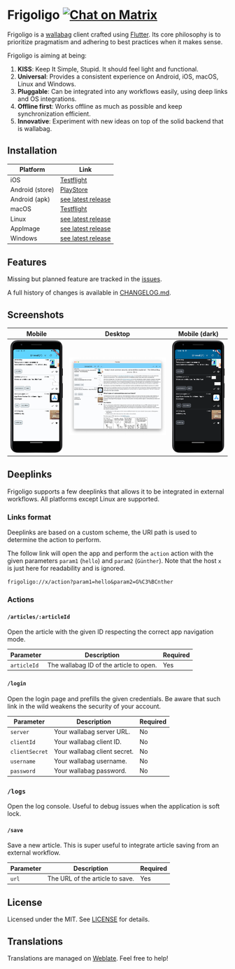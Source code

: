 # Frigoligo [![Chat on Matrix](https://matrix.to/img/matrix-badge.svg)](https://matrix.to/#/#frigoligo:one.ems.host)

Frigoligo is a [wallabag](https://wallabag.org/) client crafted using [Flutter](https://flutter.dev/). Its core philosophy is to prioritize pragmatism and adhering to best practices when it makes sense.

Frigoligo is aiming at being:

1. **KISS**: Keep It Simple, Stupid. It should feel light and functional.
2. **Universal**: Provides a consistent experience on Android, iOS, macOS, Linux and Windows.
3. **Pluggable**: Can be integrated into any workflows easily, using deep links and OS integrations.
4. **Offline first**: Works offline as much as possible and keep synchronization efficient.
5. **Innovative**: Experiment with new ideas on top of the solid backend that is wallabag.

## Installation

| Platform        | Link                                                                                |
|-----------------|-------------------------------------------------------------------------------------|
| iOS             | [Testflight](https://testflight.apple.com/join/nYnbySd8)                            |
| Android (store) | [PlayStore](https://play.google.com/store/apps/details?id=net.casimirlab.frigoligo) |
| Android (apk)   | [see latest release](https://github.com/casimir/frigoligo/releases/latest)          |
| macOS           | [Testflight](https://testflight.apple.com/join/nYnbySd8)                            |
| Linux           | [see latest release](https://github.com/casimir/frigoligo/releases/latest)          |
| AppImage        | [see latest release](https://github.com/casimir/frigoligo/releases/latest)          |
| Windows         | [see latest release](https://github.com/casimir/frigoligo/releases/latest)          |

## Features

Missing but planned feature are tracked in the [issues](https://github.com/casimir/frigoligo/issues?q=is%3Aissue+is%3Aopen+label%3A"missing+feature").

A full history of changes is available in [CHANGELOG.md](./CHANGELOG.md).

## Screenshots

|                            Mobile                             |                         Desktop                         |                              Mobile (dark)                              |
|:-------------------------------------------------------------:|:-------------------------------------------------------:|:-----------------------------------------------------------------------:|
| ![android screenshot](./assets/screenshots/android_light.png) | ![desktop screenshot](./assets/screenshots/desktop.png) | ![android dark theme screenshot](./assets/screenshots/android_dark.png) |

## Deeplinks

Frigoligo supports a few deeplinks that allows it to be integrated in external workflows. All platforms except Linux are supported.

### Links format

Deeplinks are based on a custom scheme, the URI path is used to determine the action to perform.

The follow link will open the app and perform the `action` action with the given parameters `param1` (`hello`) and `param2` (`Günther`). Note that the host `x` is just here for readability and is ignored.

```
frigoligo://x/action?param1=hello&param2=G%C3%BCnther
```

### Actions

#### `/articles/:articleId`

Open the article with the given ID respecting the correct app navigation mode.

| Parameter   | Description                             | Required |
|-------------|-----------------------------------------|----------|
| `articleId` | The wallabag ID of the article to open. | Yes      |

#### `/login`

Open the login page and prefills the given credentials. Be aware that such link in the wild weakens the security of your account.

| Parameter      | Description                  | Required |
|----------------|------------------------------|----------|
| `server`       | Your wallabag server URL.    | No       |
| `clientId`     | Your wallabag client ID.     | No       |
| `clientSecret` | Your wallabag client secret. | No       |
| `username`     | Your wallabag username.      | No       |
| `password`     | Your wallabag password.      | No       |

### `/logs`

Open the log console. Useful to debug issues when the application is soft lock.

#### `/save`

Save a new article. This is super useful to integrate article saving from an external workflow.

| Parameter | Description                     | Required |
|-----------|---------------------------------|----------|
| `url`     | The URL of the article to save. | Yes      |

## License

Licensed under the MIT. See [LICENSE](./LICENSE) for details.

## Translations

Translations are managed on [Weblate](https://hosted.weblate.org/projects/frigoligo/flutter/). Feel free to help!
